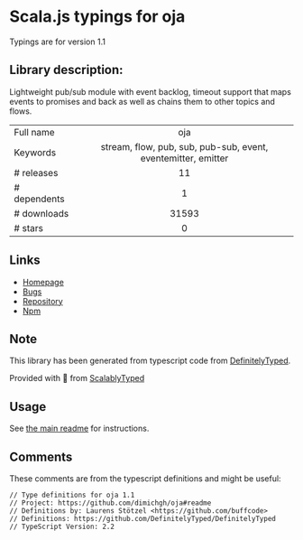 
# Scala.js typings for oja

Typings are for version 1.1

## Library description:
Lightweight pub/sub module with event backlog, timeout support that maps events to promises and back as well as chains them to other topics and flows.

|                    |                 |
| ------------------ | :-------------: |
| Full name          | oja |
| Keywords           | stream, flow, pub, sub, pub-sub, event, eventemitter, emitter |
| # releases         | 11 |
| # dependents       | 1 |
| # downloads        | 31593 |
| # stars            | 0 |

## Links
- [Homepage](https://github.com/dimichgh/oja#readme)
- [Bugs](https://github.com/dimichgh/oja/issues)
- [Repository](https://github.com/dimichgh/oja)
- [Npm](https://www.npmjs.com/package/oja)
    


## Note
This library has been generated from typescript code from [DefinitelyTyped](https://definitelytyped.org).

Provided with :purple_heart: from [ScalablyTyped](https://github.com/oyvindberg/ScalablyTyped)

## Usage
See [the main readme](../../readme.md) for instructions.

## Comments

These comments are from the typescript definitions and might be useful:
```
// Type definitions for oja 1.1
// Project: https://github.com/dimichgh/oja#readme
// Definitions by: Laurens Stötzel <https://github.com/buffcode>
// Definitions: https://github.com/DefinitelyTyped/DefinitelyTyped
// TypeScript Version: 2.2

```

